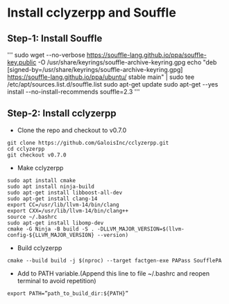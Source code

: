 # Install cclyzerpp and Souffle

## Step-1: Install Souffle
'''
sudo wget --no-verbose https://souffle-lang.github.io/ppa/souffle-key.public -O /usr/share/keyrings/souffle-archive-keyring.gpg
echo "deb [signed-by=/usr/share/keyrings/souffle-archive-keyring.gpg] https://souffle-lang.github.io/ppa/ubuntu/ stable main" | sudo tee /etc/apt/sources.list.d/souffle.list
sudo apt-get update
sudo apt-get --yes install --no-install-recommends souffle=2.3
'''
## Step-2: Install cclyzerpp
- Clone the repo and checkout to v0.7.0
```
git clone https://github.com/GaloisInc/cclyzerpp.git
cd cclyzerpp
git checkout v0.7.0
```
- Make cclyzerpp
```
sudo apt install cmake
sudo apt install ninja-build
sudo apt-get install libboost-all-dev
sudo apt-get install clang-14
export CC=/usr/lib/llvm-14/bin/clang
export CXX=/usr/lib/llvm-14/bin/clang++
source ~/.bashrc
sudo apt-get install libomp-dev
cmake -G Ninja -B build -S . -DLLVM_MAJOR_VERSION=$(llvm-config-${LLVM_MAJOR_VERSION} --version)
```
- Build cclyzerpp
```
cmake --build build -j $(nproc) --target factgen-exe PAPass SoufflePA
```
- Add to PATH variable.(Append this line to file ~/.bashrc and reopen terminal to avoid repetition)
```
export PATH=”path_to_build_dir:${PATH}”
```
